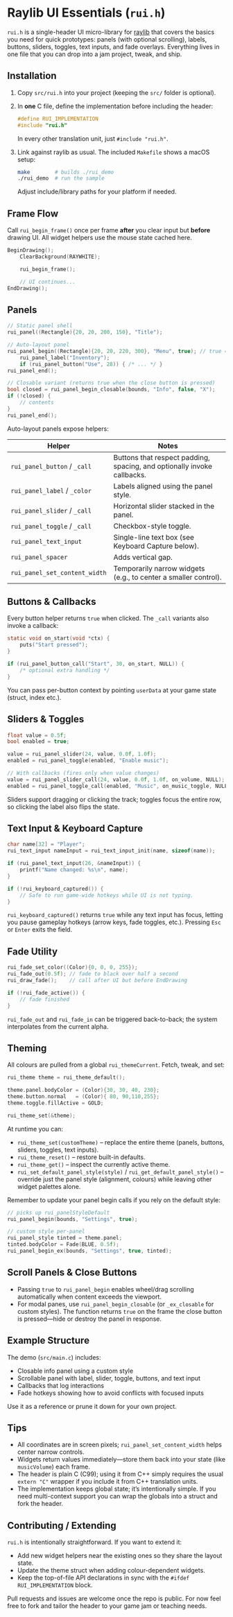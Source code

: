 # Raylib UI Essentials (`rui.h`)

`rui.h` is a single-header UI micro-library for [raylib](https://www.raylib.com/) that covers the basics you need for quick prototypes: panels (with optional scrolling), labels, buttons, sliders, toggles, text inputs, and fade overlays. Everything lives in one file that you can drop into a jam project, tweak, and ship.

## Installation

1. Copy `src/rui.h` into your project (keeping the `src/` folder is optional).
2. In **one** C file, define the implementation before including the header:

   ```c
   #define RUI_IMPLEMENTATION
   #include "rui.h"
   ```

   In every other translation unit, just `#include "rui.h"`.

3. Link against raylib as usual. The included `Makefile` shows a macOS setup:

   ```bash
   make        # builds ./rui_demo
   ./rui_demo  # run the sample
   ```

   Adjust include/library paths for your platform if needed.

## Frame Flow

Call `rui_begin_frame()` once per frame **after** you clear input but **before** drawing UI. All widget helpers use the mouse state cached here.

```c
BeginDrawing();
    ClearBackground(RAYWHITE);

    rui_begin_frame();

    // UI continues...
EndDrawing();
```

## Panels

```c
// Static panel shell
rui_panel((Rectangle){20, 20, 200, 150}, "Title");

// Auto-layout panel
rui_panel_begin((Rectangle){20, 20, 220, 300}, "Menu", true); // true => scrollable
    rui_panel_label("Inventory");
    if (rui_panel_button("Use", 28)) { /* ... */ }
rui_panel_end();

// Closable variant (returns true when the close button is pressed)
bool closed = rui_panel_begin_closable(bounds, "Info", false, "X");
if (!closed) {
    // contents
}
rui_panel_end();
```

Auto-layout panels expose helpers:

| Helper | Notes |
| --- | --- |
| `rui_panel_button` / `_call` | Buttons that respect padding, spacing, and optionally invoke callbacks. |
| `rui_panel_label` / `_color` | Labels aligned using the panel style. |
| `rui_panel_slider` / `_call` | Horizontal slider stacked in the panel. |
| `rui_panel_toggle` / `_call` | Checkbox-style toggle. |
| `rui_panel_text_input` | Single-line text box (see Keyboard Capture below). |
| `rui_panel_spacer` | Adds vertical gap. |
| `rui_panel_set_content_width` | Temporarily narrow widgets (e.g., to center a smaller control). |

## Buttons & Callbacks

Every button helper returns `true` when clicked. The `_call` variants also invoke a callback:

```c
static void on_start(void *ctx) {
    puts("Start pressed");
}

if (rui_panel_button_call("Start", 30, on_start, NULL)) {
    /* optional extra handling */
}
```

You can pass per-button context by pointing `userData` at your game state (struct, index etc.).

## Sliders & Toggles

```c
float value = 0.5f;
bool enabled = true;

value = rui_panel_slider(24, value, 0.0f, 1.0f);
enabled = rui_panel_toggle(enabled, "Enable music");

// With callbacks (fires only when value changes)
value = rui_panel_slider_call(24, value, 0.0f, 1.0f, on_volume, NULL);
enabled = rui_panel_toggle_call(enabled, "Music", on_music_toggle, NULL);
```

Sliders support dragging or clicking the track; toggles focus the entire row, so clicking the label also flips the state.

## Text Input & Keyboard Capture

```c
char name[32] = "Player";
rui_text_input nameInput = rui_text_input_init(name, sizeof(name));

if (rui_panel_text_input(26, &nameInput)) {
    printf("Name changed: %s\n", name);
}

if (!rui_keyboard_captured()) {
    // Safe to run game-wide hotkeys while UI is not typing.
}
```

`rui_keyboard_captured()` returns `true` while any text input has focus, letting you pause gameplay hotkeys (arrow keys, fade toggles, etc.). Pressing `Esc` or `Enter` exits the field.

## Fade Utility

```c
rui_fade_set_color((Color){0, 0, 0, 255});
rui_fade_out(0.5f); // fade to black over half a second
rui_draw_fade();    // call after UI but before EndDrawing

if (!rui_fade_active()) {
    // fade finished
}
```

`rui_fade_out` and `rui_fade_in` can be triggered back-to-back; the system interpolates from the current alpha.

## Theming

All colours are pulled from a global `rui_themeCurrent`. Fetch, tweak, and set:

```c
rui_theme theme = rui_theme_default();

theme.panel.bodyColor = (Color){30, 30, 40, 230};
theme.button.normal   = (Color){ 80, 90,110,255};
theme.toggle.fillActive = GOLD;

rui_theme_set(&theme);
```

At runtime you can:

- `rui_theme_set(customTheme)` – replace the entire theme (panels, buttons, sliders, toggles, text inputs).
- `rui_theme_reset()` – restore built-in defaults.
- `rui_theme_get()` – inspect the currently active theme.
- `rui_set_default_panel_style(style)` / `rui_get_default_panel_style()` – override just the panel style (alignment, colours) while leaving other widget palettes alone.

Remember to update your panel begin calls if you rely on the default style:

```c
// picks up rui_panelStyleDefault
rui_panel_begin(bounds, "Settings", true);

// custom style per-panel
rui_panel_style tinted = theme.panel;
tinted.bodyColor = Fade(BLUE, 0.5f);
rui_panel_begin_ex(bounds, "Settings", true, tinted);
```

## Scroll Panels & Close Buttons

- Passing `true` to `rui_panel_begin` enables wheel/drag scrolling automatically when content exceeds the viewport.
- For modal panes, use `rui_panel_begin_closable` (or `_ex_closable` for custom styles). The function returns `true` on the frame the close button is pressed—hide or destroy the panel in response.

## Example Structure

The demo (`src/main.c`) includes:

- Closable info panel using a custom style
- Scrollable panel with label, slider, toggle, buttons, and text input
- Callbacks that log interactions
- Fade hotkeys showing how to avoid conflicts with focused inputs

Use it as a reference or prune it down for your own project.

## Tips

- All coordinates are in screen pixels; `rui_panel_set_content_width` helps center narrow controls.
- Widgets return values immediately—store them back into your state (like `musicVolume`) each frame.
- The header is plain C (C99); using it from C++ simply requires the usual `extern "C"` wrapper if you include it from C++ translation units.
- The implementation keeps global state; it’s intentionally simple. If you need multi-context support you can wrap the globals into a struct and fork the header.

## Contributing / Extending

`rui.h` is intentionally straightforward. If you want to extend it:

- Add new widget helpers near the existing ones so they share the layout state.
- Update the theme struct when adding colour-dependent widgets.
- Keep the top-of-file API declarations in sync with the `#ifdef RUI_IMPLEMENTATION` block.

Pull requests and issues are welcome once the repo is public. For now feel free to fork and tailor the header to your game jam or teaching needs.
